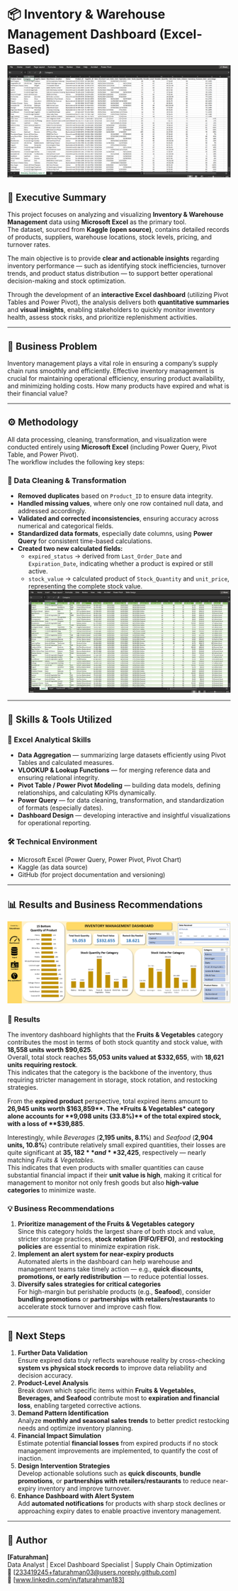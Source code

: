 # 📦 Inventory & Warehouse Management Dashboard (Excel-Based)

![Dashboard Preview](images/dataset.png)

## 🧭 Executive Summary
This project focuses on analyzing and visualizing **Inventory & Warehouse Management** data using **Microsoft Excel** as the primary tool.  
The dataset, sourced from **Kaggle (open source)**, contains detailed records of products, suppliers, warehouse locations, stock levels, pricing, and turnover rates.  

The main objective is to provide **clear and actionable insights** regarding inventory performance — such as identifying stock inefficiencies, turnover trends, and product status distribution — to support better operational decision-making and stock optimization.

Through the development of an **interactive Excel dashboard** (utilizing Pivot Tables and Power Pivot), the analysis delivers both **quantitative summaries** and **visual insights**, enabling stakeholders to quickly monitor inventory health, assess stock risks, and prioritize replenishment activities.

---

## 💼 Business Problem
Inventory management plays a vital role in ensuring a company’s supply chain runs smoothly and efficiently. Effective inventory management is crucial for maintaining operational efficiency, ensuring product availability, and minimizing holding costs. How many products have expired and what is their financial value?

---

## ⚙️ Methodology
All data processing, cleaning, transformation, and visualization were conducted entirely using **Microsoft Excel** (including Power Query, Pivot Table, and Power Pivot).  
The workflow includes the following key steps:

### 🧹 Data Cleaning & Transformation
- **Removed duplicates** based on `Product_ID` to ensure data integrity.  
- **Handled missing values**, where only one row contained null data, and addressed accordingly.  
- **Validated and corrected inconsistencies**, ensuring accuracy across numerical and categorical fields.  
- **Standardized data formats**, especially date columns, using **Power Query** for consistent time-based calculations.  
- **Created two new calculated fields:**
  - `expired_status` → derived from `Last_Order_Date` and `Expiration_Date`, indicating whether a product is expired or still active.  
  - `stock_value` → calculated product of `Stock_Quantity` and `unit_price`, representing the complete stock value.
![Dashboard Preview](images/dataset_clean.png)
---

## 🧠 Skills & Tools Utilized

### 🧩 Excel Analytical Skills
- **Data Aggregation** — summarizing large datasets efficiently using Pivot Tables and calculated measures.  
- **VLOOKUP & Lookup Functions** — for merging reference data and ensuring relational integrity.  
- **Pivot Table / Power Pivot Modeling** — building data models, defining relationships, and calculating KPIs dynamically.  
- **Power Query** — for data cleaning, transformation, and standardization of formats (especially dates).  
- **Dashboard Design** — developing interactive and insightful visualizations for operational reporting.

### 🛠️ Technical Environment
- Microsoft Excel (Power Query, Power Pivot, Pivot Chart)  
- Kaggle (as data source)  
- GitHub (for project documentation and versioning)

---

## 📊 Results and Business Recommendations

![Dashboard Preview](images/dashboard.png)

### 🧾 **Results**
The inventory dashboard highlights that the **Fruits & Vegetables** category contributes the most in terms of both stock quantity and stock value, with **18,558 units worth $90,625**.  
Overall, total stock reaches **55,053 units valued at $332,655**, with **18,621 units requiring restock**.  
This indicates that the category is the backbone of the inventory, thus requiring stricter management in storage, stock rotation, and restocking strategies.

From the **expired product** perspective, total expired items amount to **26,945 units worth $163,859**.  
The *Fruits & Vegetables* category alone accounts for **9,098 units (33.8%)** of the total expired stock, with a loss of **$39,885**.  

Interestingly, while *Beverages* (**2,195 units, 8.1%**) and *Seafood* (**2,904 units, 10.8%**) contribute relatively small expired quantities, their losses are quite significant at **$35,182** and **$32,425**, respectively — nearly matching *Fruits & Vegetables*.  
This indicates that even products with smaller quantities can cause substantial financial impact if their **unit value is high**, making it critical for management to monitor not only fresh goods but also **high-value categories** to minimize waste.

### 💡 **Business Recommendations**
1. **Prioritize management of the Fruits & Vegetables category**  
   Since this category holds the largest share of both stock and value, stricter storage practices, **stock rotation (FIFO/FEFO)**, and **restocking policies** are essential to minimize expiration risk.
2. **Implement an alert system for near-expiry products**  
   Automated alerts in the dashboard can help warehouse and management teams take timely action — e.g., **quick discounts, promotions, or early redistribution** — to reduce potential losses.
3. **Diversify sales strategies for critical categories**  
   For high-margin but perishable products (e.g., **Seafood**), consider **bundling promotions** or **partnerships with retailers/restaurants** to accelerate stock turnover and improve cash flow.

---

## 🚀 Next Steps

1. **Further Data Validation**  
   Ensure expired data truly reflects warehouse reality by cross-checking **system vs physical stock records** to improve data reliability and decision accuracy.
2. **Product-Level Analysis**  
   Break down which specific items within **Fruits & Vegetables, Beverages, and Seafood** contribute most to **expiration and financial loss**, enabling targeted corrective actions.
3. **Demand Pattern Identification**  
   Analyze **monthly and seasonal sales trends** to better predict restocking needs and optimize inventory planning.
4. **Financial Impact Simulation**  
   Estimate potential **financial losses** from expired products if no stock management improvements are implemented, to quantify the cost of inaction.
5. **Design Intervention Strategies**  
   Develop actionable solutions such as **quick discounts**, **bundle promotions**, or **partnerships with retailers/restaurants** to reduce near-expiry inventory and improve turnover.
6. **Enhance Dashboard with Alert System**  
   Add **automated notifications** for products with sharp stock declines or approaching expiry dates to enable proactive inventory management.

---

## 👤 Author
**[Faturahman]**  
Data Analyst | Excel Dashboard Specialist | Supply Chain Optimization  
📧 [233419245+faturahman03@users.noreply.github.com]  
🔗 [www.linkedin.com/in/faturahman183]
